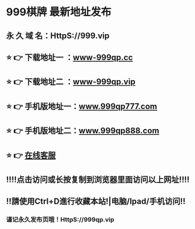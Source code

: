 # 999棋牌 最新地址发布 
## 永 久 域 名：HttpS://999.vip
## ⭐️ 👉 下载地址一 ：<a href="http://www-999qp.cc">www-999qp.cc</a>
## ⭐️ 👉 下载地址二 ：<a href="http://www-999qp.vip">www-999qp.vip</a>
## ⭐️ 👉 手机版地址一：<a href="http://www.999qp777.com">www.999qp777.com</a>
## ⭐️ 👉 手机版地址二：<a href="http://www.999qp888.com">www.999qp888.com</a>
## ⭐️ 👉  <a href="https://crayon.vidady.com/chat/chatClient/chatbox.jsp?companyID=80004653&configID=262">在线客服</a>
## ‼️‼️点击访问或长按复制到浏览器里面访问以上网址‼️‼️
## ‼️請使用Ctrl+D進行收藏本站!|电脑/Ipad/手机访问‼️
### 谨记永久发布页哦！HttpS://999qp.vip
